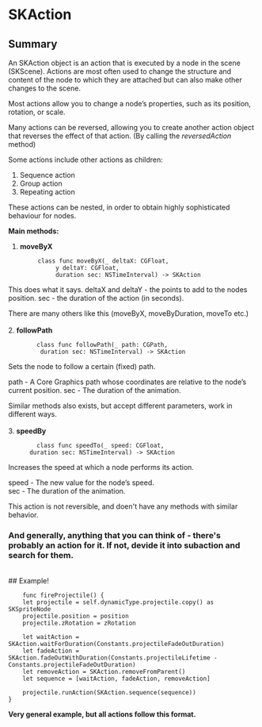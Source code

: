 # SKAction


## Summary

An SKAction object is an action that is executed by a node in the scene (SKScene). Actions are most often used to change the structure and content of the node to which they are attached but can also make other changes to the scene. 

Most actions allow you to change a node’s properties, such as its position, rotation, or scale. 

Many actions can be reversed, allowing you to create another action object that reverses the effect of that action. (By calling the _reversedAction_ method)

Some actions include other actions as children:
1. Sequence action
2. Group action
3. Repeating action

These actions can be nested, in order to obtain highly sophisticated behaviour for nodes.


__Main methods:__

1. __moveByX__<br />

		    class func moveByX(_ deltaX: CGFloat,
                 y deltaY: CGFloat,
          		 duration sec: NSTimeInterval) -> SKAction
This does what it says. 
deltaX and deltaY - the points to add to the nodes position. 
sec - the duration of the action (in seconds).

There are many others like this (moveByX, moveByDuration, moveTo etc.)	<br />	    
2. __followPath__<br />

		    class func followPath(_ path: CGPath,
             duration sec: NSTimeInterval) -> SKAction
Sets the node to follow a certain (fixed) path.


path - A Core Graphics path whose coordinates are relative to the node’s current position.
sec	 - The duration of the animation.

Similar methods also exists, but accept different parameters, work in different ways. <br /> <br />
3. __speedBy__

		    class func speedTo(_ speed: CGFloat,
          duration sec: NSTimeInterval) -> SKAction
Increases the speed at which a node performs its action.

speed - The new value for the node’s speed.<br />
sec	 - The duration of the animation.

This action is not reversible, and doen't have any methods with similar behavior.

### And generally, anything that you can think of - there's probably an action for it. If not, devide it into subaction and search for them.
<br />
## Example!

		func fireProjectile() {
        let projectile = self.dynamicType.projectile.copy() as SKSpriteNode
        projectile.position = position
        projectile.zRotation = zRotation
        
        let waitAction = SKAction.waitForDuration(Constants.projectileFadeOutDuration)
        let fadeAction = SKAction.fadeOutWithDuration(Constants.projectileLifetime - Constants.projectileFadeOutDuration)
        let removeAction = SKAction.removeFromParent()
        let sequence = [waitAction, fadeAction, removeAction]
 
        projectile.runAction(SKAction.sequence(sequence))      
    }
	
__Very general example, but all actions follow this format.__
	    